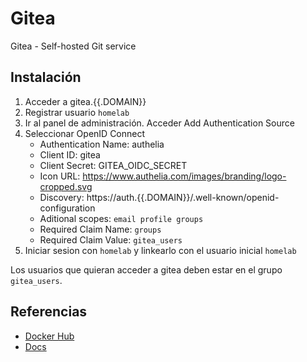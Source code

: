 # Gitea

Gitea - Self-hosted Git service

## Instalación

1. Acceder a gitea.{{.DOMAIN}}
2. Registrar usuario `homelab`
3. Ir al panel de administración. Acceder Add Authentication Source
4. Seleccionar OpenID Connect
    - Authentication Name: authelia
    - Client ID: gitea
    - Client Secret: GITEA_OIDC_SECRET
    - Icon URL: https://www.authelia.com/images/branding/logo-cropped.svg
    - Discovery: https://auth.{{.DOMAIN}}/.well-known/openid-configuration
    - Aditional scopes: `email profile groups`
    - Required Claim Name: `groups`
    - Required Claim Value: `gitea_users`
5. Iniciar sesion con `homelab` y linkearlo con el usuario inicial `homelab`

Los usuarios que quieran acceder a gitea deben estar en el grupo `gitea_users`.

## Referencias

- [Docker Hub](https://hub.docker.com/r/gitea/gitea/)
- [Docs](https://docs.gitea.com/)
